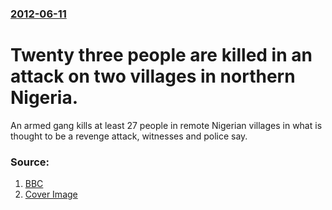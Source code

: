 ### [2012-06-11](/news/2012/06/11/index.md)

# Twenty three people are killed in an attack on two villages in northern Nigeria. 

An armed gang kills at least 27 people in remote Nigerian villages in what is thought to be a revenge attack, witnesses and police say.


### Source:

1. [BBC](http://www.bbc.co.uk/news/world-africa-18404325)
1. [Cover Image](http://ichef.bbci.co.uk/news/1024/media/images/60837000/gif/_60837934_nigeria_zamfara_jun12.gif)
